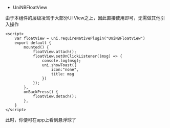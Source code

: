 
* UniNBFloatView

由于本组件的层级凌驾于大部分UI View之上，因此直接使用即可，无需做其他引入操作
```
<script>
    var floatView = uni.requireNativePlugin("UniNBFloatView")
    export default {
        mounted() {
			floatView.attach();
            floatView.setOnClickListener((msg) => {
				console.log(msg);
				uni.showToast({
					icon:"none",
					title: msg
				})
			});
		},
        onBackPress() {
			floatView.detach();
		},
    }
</script>
```
此时，你便可在app上看到悬浮球了